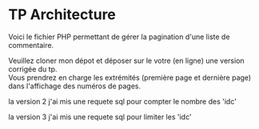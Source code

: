 <h1>TP Architecture</h1>
<p>Voici le fichier PHP permettant de gérer la pagination d'une liste de commentaire.</p>
<p>Veuillez cloner mon dépot et déposer sur le votre (en ligne) une version corrigée du tp.<br>
Vous prendrez en charge les extrémités (première page et dernière page) dans l'affichage des numéros de pages.</p>
<p>la version 2 j'ai mis une requete sql pour compter le nombre des 'idc'</p>
<p>la version 3 j'ai mis une requete sql pour limiter les 'idc' </p>
